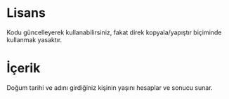 # Lisans
Kodu güncelleyerek kullanabilirsiniz, fakat direk kopyala/yapıştır biçiminde kullanmak yasaktır.
# İçerik
Doğum tarihi ve adını girdiğiniz kişinin yaşını hesaplar ve sonucu sunar.

